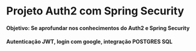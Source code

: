 # Projeto Auth2 com Spring Security
#### Objetivo: Se aprofundar nos conhecimentos do Auth2 e Spring Security
#### Autenticação JWT, login com google, integração POSTGRES SQL
